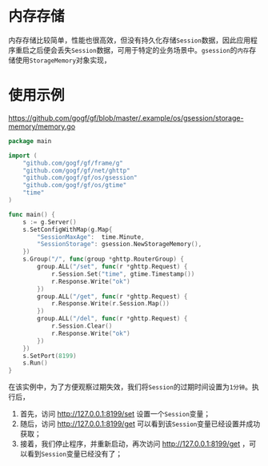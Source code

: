 # 内存存储

内存存储比较简单，性能也很高效，但没有持久化存储`Session`数据，因此应用程序重启之后便会丢失`Session`数据，可用于特定的业务场景中。`gsession`的`内存`存储使用`StorageMemory`对象实现，

# 使用示例

https://github.com/gogf/gf/blob/master/.example/os/gsession/storage-memory/memory.go

```go
package main

import (
	"github.com/gogf/gf/frame/g"
	"github.com/gogf/gf/net/ghttp"
	"github.com/gogf/gf/os/gsession"
	"github.com/gogf/gf/os/gtime"
	"time"
)

func main() {
	s := g.Server()
	s.SetConfigWithMap(g.Map{
		"SessionMaxAge":  time.Minute,
		"SessionStorage": gsession.NewStorageMemory(),
	})
	s.Group("/", func(group *ghttp.RouterGroup) {
		group.ALL("/set", func(r *ghttp.Request) {
			r.Session.Set("time", gtime.Timestamp())
			r.Response.Write("ok")
		})
		group.ALL("/get", func(r *ghttp.Request) {
			r.Response.Write(r.Session.Map())
		})
		group.ALL("/del", func(r *ghttp.Request) {
			r.Session.Clear()
			r.Response.Write("ok")
		})
	})
	s.SetPort(8199)
	s.Run()
}
```
在该实例中，为了方便观察过期失效，我们将`Session`的过期时间设置为`1分钟`。执行后，
1. 首先，访问  http://127.0.0.1:8199/set  设置一个`Session`变量；
1. 随后，访问  http://127.0.0.1:8199/get  可以看到该`Session`变量已经设置并成功获取；
1. 接着，我们停止程序，并重新启动，再次访问  http://127.0.0.1:8199/get  ，可以看到`Session`变量已经没有了；


